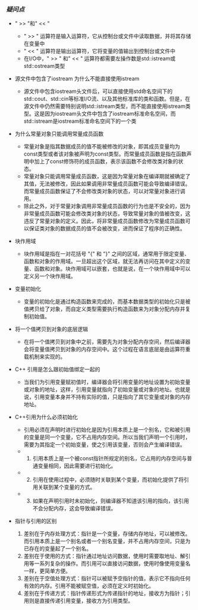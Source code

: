 ### *__疑问点__*


* " >> "和" << "
  * " >> " 运算符是输入运算符，它从控制台或文件中读取数据，并将其存储在变量中
  * " << " 运算符是输出运算符，它将变量的值输出到控制台或文件中
  * 在I/O中，" >> " 和" << " 运算符都需要左操作数是std::istream或std::ostream类型

* 源文件中包含了iostream 为什么不能直接使用istream
  * 源文件中包含iostream头文件后，可以直接使用std命名空间下的std::cout、std::cin等标准I/O流、以及其他标准库的类和函数。但是，在源文件中仍然需要特别说明std::istream类型，而不能直接使用istream类型。这是因为iostream头文件中包含了iostream标准命名空间，而std::istream是iostream标准命名空间下的一个类

* 为什么常量对象只能调用常量成员函数
  * 常量对象是指其数据成员的值不能被修改的对象，即其成员变量均为const类型或者该对象被声明为const类型。而常量成员函数是指在函数声明中加上了const修饰符的成员函数，表示该函数不会修改类对象的状态。
  * 常量对象只能调用常量成员函数，这是因为常量对象在编译期就被确定了其值，无法被修改，因此如果调用非常量成员函数可能会导致编译错误。而常量成员函数保证了不会修改类对象的状态，可以对常量对象进行调用。
  * 除此之外，对于常量对象调用非常量成员函数的行为也是不安全的，因为非常量成员函数可能会修改类对象的状态，导致常量对象的值被改变，这违反了常量对象的定义。因此，将非常量成员函数修改为常量成员函数可以保证类对象的数据成员的值不会被改变，进而保证了程序的正确性。

* 块作用域
  * 块作用域是指在一对花括号 "{" 和 "}" 之间的区域，通常用于限定变量、函数和对象的作用域。一旦超出这个区域，就无法再访问在其中定义的变量、函数和对象。块作用域可以嵌套，也就是说，在一个块作用域中可以定义另一个块作用域。

* 变量初始化
  * 变量的初始化是通过构造函数来完成的，而基本数据类型的初始化只是被值拷贝给了对象，而自定义类型需要执行构造函数来为对象分配内存并复制初始值。

* 将一个值拷贝到对象的底层逻辑
  * 在将一个值拷贝到对象中之前，需要先为对象分配内存空间，然后编译器会将变量值拷贝到对象的内存空间中。这个过程在语言底层是由运算符重载机制来实现的。

* C++ 引用是怎么跟初始值绑定一起的
  * 当我们为引用变量赋初值时，编译器会将引用变量的地址设置为初始变量或对象的地址，这样，引用变量就指向了初始变量或对象的地址。也就是说，引用变量本身并不持有实际的值，只是指向了其它变量或对象的内存地址。

* C++引用为什么必须初始化
  * 引用必须在声明时进行初始化是因为引用本质上是一个别名，它和被引用的变量是同一个变量，它不占用内存空间。所以当我们声明一个引用时，需要为其指定一个初始变量，使之引用该变量，否则会产生编译错误。
  * 1. 引用本质上是一个被const指针所规定的别名，它占用的内存空间与普通变量相同，因此需要进行初始化。
  * 2. 引用在使用过程中，必须随时关联到某个变量，而初始化提供了将引用关联到某个变量的方式。
  * 3. 如果在声明引用时未初始化，则编译器不知道该引用的指向，该引用不会分配内存，这会导致编译错误。

* 指针与引用的区别
  1. 差别在于内存处理方式：指针是一个变量，存储内存地址，可以被修改。而引用本质上是一个别名或者一个别名变量，并不占用内存空间，只是为已存在的变量起了一个别名。
  2. 差别在于使用的方式：指针通过地址访问数据，使用时需要取地址、解引用等一系列复杂的操作。而引用可以直接访问数据，使用时像使用变量名一样，更简单方便。
  3. 差别在于空值处理方式：指针可以被赋予空指针的值，表示它不指向任何有效的内存。引用不能被赋空值，必须在定义时初始化。
  4. 差别在于传递方式：指针传递形式为传递指针的地址，接收方为指针；引用则是直接传递引用变量，接收方为引用类型。